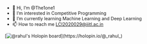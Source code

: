 - 👋 Hi, I’m @The1one1
- 👀 I’m interested in Competitive Programming
- 🌱 I’m currently learning Machine Learning and Deep Learning
- 📫 How to reach me LCI2020029@iiitl.ac.in

<!---
The1one1/The1one1 is a ✨ special ✨ repository because its `README.md` (this file) appears on your GitHub profile.
You can click the Preview link to take a look at your changes.
--->
[![@_rahul_'s Holopin board](https://holopin.me/_rahul_)](https://holopin.io/@_rahul_)
